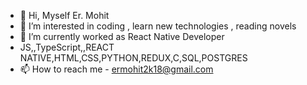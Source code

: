- 👋 Hi, Myself Er. Mohit
- 👀 I’m interested in coding , learn new technologies , reading novels
- 🌱 I’m currently worked as React Native Developer
- JS,,TypeScript,,REACT NATIVE,HTML,CSS,PYTHON,REDUX,C,SQL,POSTGRES
- 📫 How to reach me - ermohit2k18@gmail.com

<!---
ermohitpy/ermohitpy is a ✨ special ✨ repository because its `README.md` (this file) appears on your GitHub profile.
You can click the Preview link to take a look at your changes.
--->
